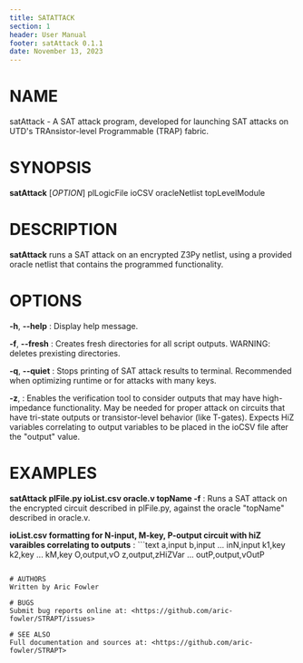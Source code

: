 ```yaml
---
title: SATATTACK
section: 1
header: User Manual
footer: satAttack 0.1.1
date: November 13, 2023
---
```


# NAME
satAttack - A SAT attack program, developed for launching SAT attacks on UTD's TRAnsistor-level Programmable (TRAP) fabric.

# SYNOPSIS
**satAttack** [*OPTION*] plLogicFile ioCSV oracleNetlist topLevelModule

# DESCRIPTION
**satAttack** runs a SAT attack on an encrypted Z3Py netlist, using a provided oracle netlist that contains the programmed functionality.

# OPTIONS
**-h**, **--help**
: Display help message.

**-f**, **--fresh**
: Creates fresh directories for all script outputs. WARNING: deletes prexisting directories.

**-q**, **--quiet**
: Stops printing of SAT attack results to terminal. Recommended when optimizing runtime or for attacks with many keys.

**-z**,
: Enables the verification tool to consider outputs that may have high-impedance functionality. May be needed for proper attack on circuits that have tri-state outputs or transistor-level behavior (like T-gates). Expects HiZ variables correlating to output variables to be placed in the ioCSV file after the "output" value.

# EXAMPLES
**satAttack plFile.py ioList.csv oracle.v topName -f**
: Runs a SAT attack on the encrypted circuit described in plFile.py, against the oracle "topName" described in oracle.v.

**ioList.csv formatting for N-input, M-key, P-output circuit with hiZ varaibles correlating to outputs**
: ```text
a,input
b,input
...
inN,input
k1,key
k2,key 
...
kM,key
O,output,vO
z,output,zHiZVar
...
outP,output,vOutP
```

# AUTHORS
Written by Aric Fowler

# BUGS
Submit bug reports online at: <https://github.com/aric-fowler/STRAPT/issues>

# SEE ALSO
Full documentation and sources at: <https://github.com/aric-fowler/STRAPT>
